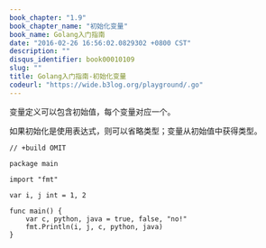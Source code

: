 ```yaml
---
book_chapter: "1.9"
book_chapter_name: "初始化变量"
book_name: Golang入门指南
date: "2016-02-26 16:56:02.0829302 +0800 CST"
description: ""
disqus_identifier: book00010109
slug: ""
title: Golang入门指南-初始化变量
codeurl: "https://wide.b3log.org/playground/.go"
---
```





变量定义可以包含初始值，每个变量对应一个。

如果初始化是使用表达式，则可以省略类型；变量从初始值中获得类型。

```
// +build OMIT

package main

import "fmt"

var i, j int = 1, 2

func main() {
	var c, python, java = true, false, "no!"
	fmt.Println(i, j, c, python, java)
}

```

